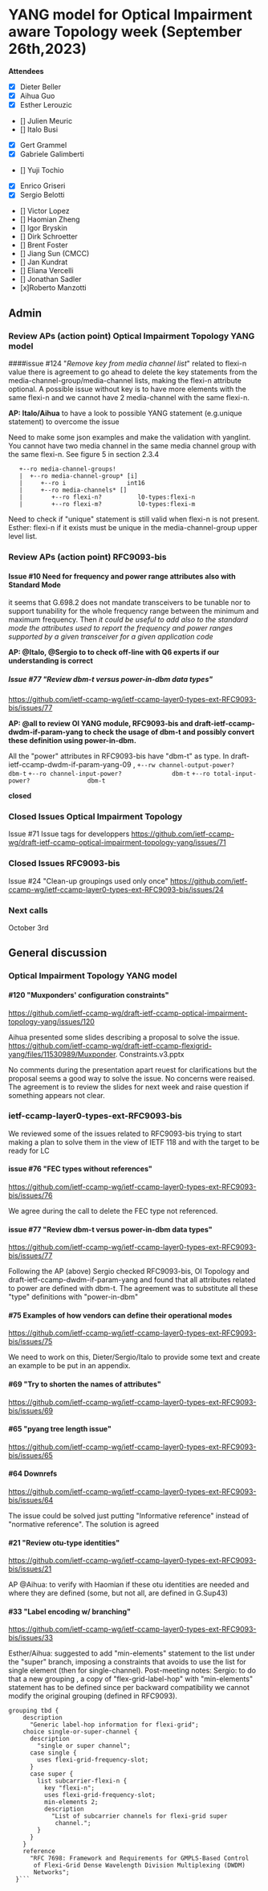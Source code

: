 # YANG model for Optical Impairment aware Topology week (September 26th,2023)


****Attendees****
- [x] Dieter Beller
- [x] Aihua Guo
- [x] Esther Lerouzic
- [] Julien Meuric
- [] Italo Busi
- [x] Gert Grammel
- [x] Gabriele Galimberti 
- [] Yuji Tochio
- [x] Enrico Griseri
- [x] Sergio Belotti
- [] Victor Lopez
- [] Haomian Zheng
- [] Igor Bryskin
- [] Dirk Schroetter
- [] Brent Foster
- [] Jiang Sun (CMCC)
- [] Jan Kundrat
- [] Eliana Vercelli
- [] Jonathan Sadler
- [x]Roberto Manzotti

## Admin

### Review APs (action point) Optical Impairment Topology YANG model

####issue #124 "*Remove key from media channel list*"
related to flexi-n value there is agreement to go ahead to delete the key statements 
from the media-channel-group/media-channel lists, making the flexi-n attribute optional.
A possible issue without key is to have more elements with the same flexi-n and we cannot
have 2 media-channel with the same flexi-n.

**AP: Italo/Aihua** to have a look to possible YANG statement (e.g.unique statement) 
to overcome the issue

Need to make some json examples and make the validation with yanglint.
You cannot have two media channel in the same media channel group with the same flexi-n. 
See figure 5 in section 2.3.4

       +--ro media-channel-groups!
       |  +--ro media-channel-group* [i]
       |     +--ro i                 int16
       |     +--ro media-channels* []
       |        +--ro flexi-n?          l0-types:flexi-n
       |        +--ro flexi-m?          l0-types:flexi-m

Need to check if "unique" statement is still valid when flexi-n is not present.
Esther: flexi-n if it exists must be unique in the media-channel-group upper level list.


### Review APs (action point) RFC9093-bis

#### Issue #10 Need for frequency and power range attributes also with Standard Mode

it seems that G.698.2 does not mandate transceivers to be tunable nor to support tunability 
for the whole frequency range between the minimum and maximum frequency.
Then *it could be useful to add also to the standard mode the attributes used to report 
the frequency and power ranges supported by a given transceiver for a given application code*

**AP: @Italo, @Sergio to to check off-line with Q6 experts if our understanding is correct**

##### Issue #77 "Review dbm-t versus power-in-dbm data types"
https://github.com/ietf-ccamp-wg/ietf-ccamp-layer0-types-ext-RFC9093-bis/issues/77

**AP: @all to review OI YANG module, RFC9093-bis and draft-ietf-ccamp-dwdm-if-param-yang to check 
the usage of dbm-t and possibly convert these definition using power-in-dbm.** 

All the "power" attributes in RFC9093-bis have "dbm-t" as type.
In draft-ietf-ccamp-dwdm-if-param-yang-09 , 
```+--rw channel-output-power?             dbm-t```
```+--ro channel-input-power?              dbm-t```
```+--ro total-input-power?                dbm-t```

**closed**

### Closed Issues Optical Impairment Topology

Issue #71 Issue tags for developpers 
https://github.com/ietf-ccamp-wg/draft-ietf-ccamp-optical-impairment-topology-yang/issues/71

### Closed Issues RFC9093-bis

Issue #24 "Clean-up groupings used only once"
https://github.com/ietf-ccamp-wg/ietf-ccamp-layer0-types-ext-RFC9093-bis/issues/24


### Next calls
October 3rd 

## General discussion
 
### Optical Impairment Topology YANG model

#### #120  "Muxponders' configuration constraints"  
https://github.com/ietf-ccamp-wg/draft-ietf-ccamp-optical-impairment-topology-yang/issues/120

Aihua presented some slides describing a proposal to solve the issue.
https://github.com/ietf-ccamp-wg/draft-ietf-ccamp-flexigrid-yang/files/11530989/Muxponder.
Constraints.v3.pptx

No comments during the presentation apart reuest for clarifications but the proposal seems a good way 
to solve the issue. No concerns were reaised.
The agreement is to review the slides for next week and raise question if something appears not clear.


### ietf-ccamp-layer0-types-ext-RFC9093-bis
We reviewed some of the issues related to RFC9093-bis trying to start making a plan to solve them in the
view of IETF 118 and with the target to be ready for LC

#### issue #76 "FEC types without references"
https://github.com/ietf-ccamp-wg/ietf-ccamp-layer0-types-ext-RFC9093-bis/issues/76

We agree during the call to delete the FEC type not referenced.

#### issue #77 "Review dbm-t versus power-in-dbm data types"
https://github.com/ietf-ccamp-wg/ietf-ccamp-layer0-types-ext-RFC9093-bis/issues/77

Following the AP (above) Sergio checked RFC9093-bis, OI Topology and 
draft-ietf-ccamp-dwdm-if-param-yang and found that all attributes related to power are defined with dbm-t. 
The agreement was to substitute all these "type" definitions with "power-in-dbm"

#### #75 Examples of how vendors can define their operational modes 
https://github.com/ietf-ccamp-wg/ietf-ccamp-layer0-types-ext-RFC9093-bis/issues/75

We need to work on this, Dieter/Sergio/Italo to provide some text and create an example to be put in an 
appendix.

#### #69 "Try to shorten the names of attributes"
https://github.com/ietf-ccamp-wg/ietf-ccamp-layer0-types-ext-RFC9093-bis/issues/69

#### #65 "pyang tree length issue"
https://github.com/ietf-ccamp-wg/ietf-ccamp-layer0-types-ext-RFC9093-bis/issues/65

#### #64 Downrefs  
https://github.com/ietf-ccamp-wg/ietf-ccamp-layer0-types-ext-RFC9093-bis/issues/64 

The issue could be solved just putting "Informative reference" instead of "normative reference". 
The solution is agreed

####  #21 "Review otu-type identities"  
https://github.com/ietf-ccamp-wg/ietf-ccamp-layer0-types-ext-RFC9093-bis/issues/21

AP @Aihua: to verify with Haomian if these otu identities are needed and where they are defined
(some, but not all, are defined in G.Sup43)

#### #33 "Label encoding w/ branching"
https://github.com/ietf-ccamp-wg/ietf-ccamp-layer0-types-ext-RFC9093-bis/issues/33

Esther/Aihua: suggested to add "min-elements" statement to the list under the "super" branch, imposing 
a constraints that avoids to use the list for single element (then for single-channel).
Post-meeting notes:
Sergio: to do that a new grouping , a copy of "flex-grid-label-hop" with "min-elements" statement 
has to be defined since per backward compatibility we cannot modify the original grouping 
(defined in RFC9093).

```
grouping tbd {
    description
      "Generic label-hop information for flexi-grid";
    choice single-or-super-channel {
      description
        "single or super channel";
      case single {
        uses flexi-grid-frequency-slot;
      }
      case super {
        list subcarrier-flexi-n {
          key "flexi-n";
          uses flexi-grid-frequency-slot;
          min-elements 2;
          description
            "List of subcarrier channels for flexi-grid super
             channel.";
        }
      }
    }
    reference
      "RFC 7698: Framework and Requirements for GMPLS-Based Control
       of Flexi-Grid Dense Wavelength Division Multiplexing (DWDM)
       Networks";
  }```
  
